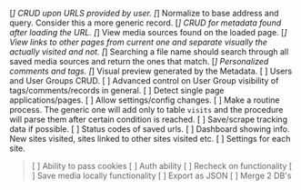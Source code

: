 [*] CRUD upon URLS provided by user.
[*] Normalize to base address and query. Consider this a more generic record.
[*] CRUD for metadata found after loading the URL.
[*] View media sources found on the loaded page.
[*] View links to other pages from current one and separate visually the actually visited and not.
[*] Searching a file name should search through all saved media sources and return the ones that match.
[*] Personalized comments and tags.
[*] Visual preview generated by the Metadata.
[ ] Users and User Groups CRUD.
[ ] Advanced control on User Group visibility of tags/comments/records in general.
[ ] Detect single page applications/pages.
[ ] Allow settings/config changes.
[ ] Make a routine process. The generic one will add only to table `visits` and the procedure will parse them after certain condition is reached.
[ ] Save/scrape tracking data if possible.
[ ] Status codes of saved urls.
[ ] Dashboard showing info. New sites visited, sites linked to other sites visited etc.
[ ] Settings for each site.
>   [ ] Ability to pass cookies
>   [ ] Auth ability
>   [ ] Recheck on functionality
>   [ ] Save media locally functionality
[ ] Export as JSON
[ ] Merge 2 DB's

